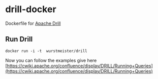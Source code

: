 drill-docker
============

Dockerfile for [Apache Drill](http://incubator.apache.org/drill/)

## Run Drill

```docker run -i -t  wurstmeister/drill```

Now you can follow the examples give here [https://cwiki.apache.org/confluence/display/DRILL/Running+Queries](https://cwiki.apache.org/confluence/display/DRILL/Running+Queries)
